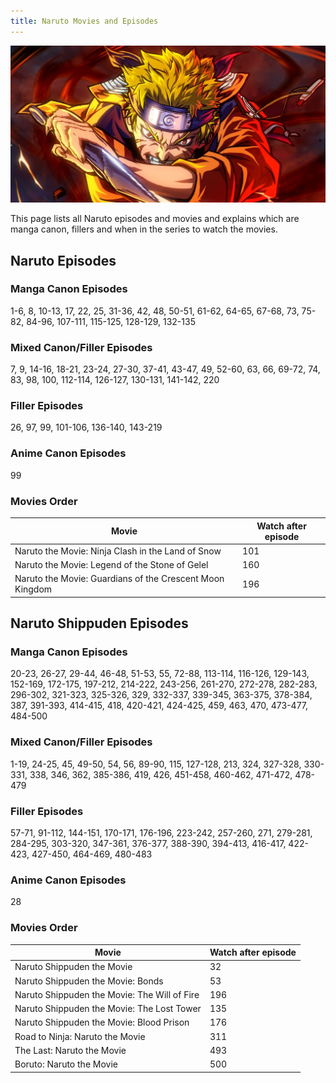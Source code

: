 ```yaml
---
title: Naruto Movies and Episodes
---
```


![](./images/naruto_by_xong_1943x971.jpg)

This page lists all Naruto episodes and movies and explains which are manga canon, fillers and when in the series to watch the movies.

## Naruto Episodes

### Manga Canon Episodes

1-6, 8, 10-13, 17, 22, 25, 31-36, 42, 48, 50-51, 61-62, 64-65, 67-68, 73, 75-82, 84-96, 107-111, 115-125, 128-129, 132-135

### Mixed Canon/Filler Episodes

7, 9, 14-16, 18-21, 23-24, 27-30, 37-41, 43-47, 49, 52-60, 63, 66, 69-72, 74, 83, 98, 100, 112-114, 126-127, 130-131, 141-142, 220

### Filler Episodes

26, 97, 99, 101-106, 136-140, 143-219

### Anime Canon Episodes

99

### Movies Order

| Movie                                                    | Watch after episode |
| -------------------------------------------------------- | ------------------- |
| Naruto the Movie: Ninja Clash in the Land of Snow        | 101                 |
| Naruto the Movie: Legend of the Stone of Gelel           | 160                 |
| Naruto the Movie: Guardians of the Crescent Moon Kingdom | 196                 |

## Naruto Shippuden Episodes

### Manga Canon Episodes

20-23, 26-27, 29-44, 46-48, 51-53, 55, 72-88, 113-114, 116-126, 129-143, 152-169, 172-175, 197-212, 214-222, 243-256, 261-270, 272-278, 282-283, 296-302, 321-323, 325-326, 329, 332-337, 339-345, 363-375, 378-384, 387, 391-393, 414-415, 418, 420-421, 424-425, 459, 463, 470, 473-477, 484-500

### Mixed Canon/Filler Episodes

1-19, 24-25, 45, 49-50, 54, 56, 89-90, 115, 127-128, 213, 324, 327-328, 330-331, 338, 346, 362, 385-386, 419, 426, 451-458, 460-462, 471-472, 478-479

### Filler Episodes

57-71, 91-112, 144-151, 170-171, 176-196, 223-242, 257-260, 271, 279-281, 284-295, 303-320, 347-361, 376-377, 388-390, 394-413, 416-417, 422-423, 427-450, 464-469, 480-483

### Anime Canon Episodes

28

### Movies Order

| Movie                                        | Watch after episode |
| -------------------------------------------- | ------------------- |
| Naruto Shippuden the Movie                   | 32                  |
| Naruto Shippuden the Movie: Bonds            | 53                  |
| Naruto Shippuden the Movie: The Will of Fire | 196                 |
| Naruto Shippuden the Movie: The Lost Tower   | 135                 |
| Naruto Shippuden the Movie: Blood Prison     | 176                 |
| Road to Ninja: Naruto the Movie              | 311                 |
| The Last: Naruto the Movie                   | 493                 |
| Boruto: Naruto the Movie                     | 500                 |